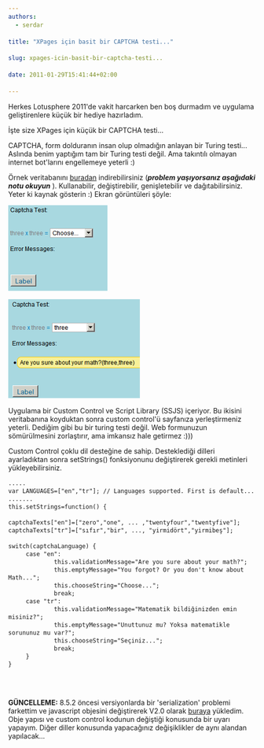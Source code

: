 ```yaml
---
authors:
  - serdar

title: "XPages için basit bir CAPTCHA testi..."

slug: xpages-icin-basit-bir-captcha-testi...

date: 2011-01-29T15:41:44+02:00

---
```


Herkes Lotusphere 2011'de vakit harcarken ben boş durmadım ve uygulama geliştirenlere küçük bir hediye hazırladım.

İşte size XPages için küçük bir CAPTCHA testi...
<!-- more -->
CAPTCHA, form dolduranın insan olup olmadığın anlayan bir Turing testi... Aslında benim yaptığım tam bir Turing testi değil. Ama takıntılı olmayan internet bot'larını engellemeye yeterli :)

Örnek veritabanını [buradan](http://www.developi.com/_files/CaptchaSample.zip) indirebilirsiniz (***problem yaşıyorsanız aşağıdaki notu okuyun*** ). Kullanabilir, değiştirebilir, genişletebilir ve dağıtabilirsiniz. Yeter ki kaynak gösterin :) Ekran görüntüleri şöyle:

![Image:XPages için basit bir CAPTCHA testi...](../../images/imported/xpages-icin-basit-bir-captcha-testi-M2.gif)

![Image:XPages için basit bir CAPTCHA testi...](../../images/imported/xpages-icin-basit-bir-captcha-testi-M3.gif)

Uygulama bir Custom Control ve Script Library (SSJS) içeriyor. Bu ikisini veritabanına koyduktan sonra custom control'ü sayfanıza yerleştirmeniz yeterli. Dediğim gibi bu bir turing testi değil. Web formunuzun sömürülmesini zorlaştırır, ama imkansız hale getirmez :)))

Custom Control çoklu dil desteğine de sahip. Desteklediği dilleri ayarladıktan sonra setStrings() fonksiyonunu değiştirerek gerekli metinleri yükleyebilirsiniz.

```
.....
var LANGUAGES=["en","tr"]; // Languages supported. First is default...
.......
this.setStrings=function() {

captchaTexts["en"]=["zero","one", ... ,"twentyfour","twentyfive"];
captchaTexts["tr"]=["sıfır","bir", ..., "yirmidört","yirmibeş"];

switch(captchaLanguage) {
     case "en":
             this.validationMessage="Are you sure about your math?";
             this.emptyMessage="You forgot? Or you don't know about Math...";
             this.chooseString="Choose...";
             break;
     case "tr":
             this.validationMessage="Matematik bildiğinizden emin misiniz?";
             this.emptyMessage="Unuttunuz mu? Yoksa matematikle sorununuz mu var?";
             this.chooseString="Seçiniz...";
             break;                
     }                
}
```

<br />

<br />

**GÜNCELLEME:**
8.5.2 öncesi versiyonlarda bir 'serialization' problemi farkettim ve javascript objesini değiştirerek V2.0 olarak [buraya](http://www.developi.com/_files/CaptchaSample_R2.0_201105.zip) yükledim. Obje yapısı ve custom control kodunun değiştiği konusunda bir uyarı yapayım. Diğer diller konusunda yapacağınız değişiklikler de aynı alandan yapılacak...
